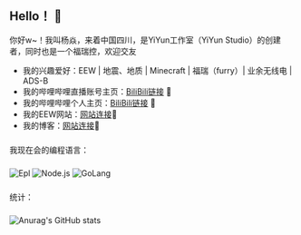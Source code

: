 ## Hello！ 👋
你好w~！我叫杨焱，来着中国四川，是YiYun工作室（YiYun Studio）的创建者，同时也是一个福瑞控，欢迎交友
- 我的兴趣爱好：EEW | 地震、地质 | Minecraft | 福瑞（furry）| 业余无线电 | ADS-B
- 我的哔哩哔哩直播账号主页：[BiliBili链接](https://space.bilibili.com/3493130032646858/) 🚀
- 我的哔哩哔哩个人主页：[BiliBili链接](https://space.bilibili.com/1995390292/) 🚀
- 我的EEW网站：[网站连接](http://eewapp.yiyunstudio.top/)🚀
- 我的博客：[网站连接](http://yangyanot.top/)🚀
###
我现在会的编程语言：
###
![Epl](https://img.shields.io/badge/%E6%98%93%E8%AF%AD%E8%A8%80-Epl-red)
![Node.js](https://img.shields.io/badge/JS-Node.js-red)
![GoLang](https://img.shields.io/badge/GO-GoLang-red)

###
统计：
###
![Anurag's GitHub stats](https://github-readme-stats.vercel.app/api?username=yangyan-ot&show_icons=true&locale=cn)
<!--
**yangyanMC/yangyanMC** is a ✨ _special_ ✨ repository because its `README.md` (this file) appears on your GitHub profile.

Here are some ideas to get you started:

- 🔭 I’m currently working on ...
- 🌱 I’m currently learning ...
- 👯 I’m looking to collaborate on ...
- 🤔 I’m looking for help with ...
- 💬 Ask me about ...
- 📫 How to reach me: ...
- 😄 Pronouns: ...
- ⚡ Fun fact: ...
-->
